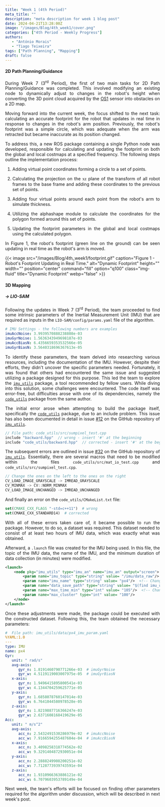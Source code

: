 ```yaml
---
title: "Week 1 (4th Period)"
meta_title: ""
description: "meta description for week 1 blog post"
date: 2024-04-21T13:28:00Z
image: "/images/Blog/4th_week1/cover.png"
categories: ["4th Period - Weekly Progress"]
authors:
   - "António Morais"
   - "Tiago Teixeira"
tags: ["Path Planning", "Mapping"]
draft: false
---
```


#### 2D Path Planning/Guidance

<div style="text-align: justify;">

<!-- During Week 7 (3<sup>rd</sup> Period), we completed the first of our two main tasks for 2D Path Planning/Guidance. This involved modifying an existing node to dynamically adjust to changes in the robot's height when converting the 3D point cloud acquired by the Ouster sensor into obstacles on a 2D map.

Moving forward into this week, we transitioned to our next task, which involves calculating an accurate footprint for the robot that updates in real time in response to changes in the robot's arm position. Previously, the robot's footprint was a simple circle, which was adequate enough when the arm was retracted but became inaccurate as its position changed.

To address this, we developed a new ROS package containing a single Python node responsible for calculating and updating the footprint on both the global and local costmaps at a specified frequency. Here's an overview of the steps involved in successfully implementing this:

1. Adding virtual point coordinates forming a circle to a set of points.
2. Calculating the projection on the xz plane of the transform of all robot's frames to the base frame and adding these coordinates to the previous set of points.
3. Adding four virtual points around each point from the robot's arm to simulate thickness.
4. Utilizing the alphashape module to calculate the coordinates for the polygon formed around this set of points.
5. Updating the footprint parameters in the global and local costmaps using the calculated polygon.

In Figure 1 we can see that the robot's footprint (green line on the ground) updates in real time when we move the robot's arm around. -->
During Week 7 (3<sup>rd</sup> Period), the first of two main tasks for 2D Path Planning/Guidance was completed. This involved modifying an existing node to dynamically adjust to changes in the robot's height when converting the 3D point cloud acquired by the [OS1](https://ouster.com/products/hardware/os1-lidar-sensor) sensor into obstacles on a 2D map.

Moving forward into the current week, the focus shifted to the next task: calculating an accurate footprint for the robot that updates in real time in response to changes in the robot's arm position. Previously, the robot's footprint was a simple circle, which was adequate when the arm was retracted but became inaccurate as its position changed.

To address this, a new ROS package containing a single Python node was developed, responsible for calculating and updating the footprint on both the global and local costmaps at a specified frequency. The following steps outline the implementation process:

1. Adding virtual point coordinates forming a circle to a set of points.

2. Calculating the projection on the <span style="font-family: 'Times New Roman', Times, serif;">xz</span> plane of the transform of all robot frames to the base frame and adding these coordinates to the previous set of points.

3. Adding four virtual points around each point from the robot's arm to simulate thickness.

4. Utilizing the alphashape module to calculate the coordinates for the polygon formed around this set of points.

5. Updating the footprint parameters in the global and local costmaps using the calculated polygon.

In Figure 1, the robot's footprint (green line on the ground) can be seen updating in real time as the robot's arm is moved.
</div>

<div class="image-container">
    {{< image 
        src="/images/Blog/4th_week1/footprint.gif" 
        caption="Figure 1 - Robot's Footprint Updating in Real Time." 
        alt="Dynamic Footprint" 
        height="" 
        width="" 
        position="center" 
        command="fill" 
        option="q100" 
        class="img-fluid" 
        title="Dynamic Footprint"  
        webp="false" 
    >}}
</div>

#### 3D Mapping

##### → LIO-SAM

<div style="text-align: justify;">

<!-- Following Week 7's updates the team proceeded to find some intrinsic parameters of the inertial measurement unit (IMU) that are required to be of input in the `LIO-SAM/config/params.yaml` file of the algorithm: -->
Following the updates in Week 7 (3<sup>rd</sup> Period), the team proceeded to find some intrinsic parameters of the Inertial Measurement Unit (IMU) that are required as inputs in the `LIO-SAM/config/params.yaml` file of the algorithm.
</div>

```yaml
# IMU Settings - the following numbers are examples
imuAccNoise: 3.9939570888238808e-03   
imuGyrNoise: 1.5636343949698187e-03
imuAccBiasN: 6.4356659353532566e-05
imuGyrBiasN: 3.5640318696367613e-05
```

<div style="text-align: justify;">

<!-- To find these parameters the team made research about these, such as searching through the documentation of the IMU but did not find such parameters or anything similar. Thankfully there were other people that came across this problem and suggested a package to find these parameters. The team then dove into the so called [`imu_utils`](https://github.com/gaowenliang/imu_utils) package but had some setbacks with errors of the code itself but not of this particular package but of a dependencie of it, another package called [`code_utils`](https://github.com/gaowenliang/code_utils) from the same author of the other one. -->
To identify these parameters, the team delved into researching various resources, including the documentation of the IMU. However, despite their efforts, they didn't uncover the specific parameters needed. Fortunately, it was found that others had encountered the same issue and suggested utilizing a package designed for this purpose. This led the team to explore the [`imu_utils`](https://github.com/gaowenliang/imu_utils) package, a tool recommended by fellow users. While diving into this solution, some challenges were encountered. The code itself was error-free, but difficulties arose with one of its dependencies, namely the [`code_utils`](https://github.com/gaowenliang/code_utils) package from the same author.

<!-- The first error came from trying to build the package itself ([`code_utils`](https://github.com/gaowenliang/code_utils)) about an include problem (this is also documented in issue [#12](https://github.com/gaowenliang/imu_utils/issues/12)): -->
The initial error arose when attempting to build the package itself, specifically the [`code_utils`](https://github.com/gaowenliang/code_utils) package, due to an include problem. This issue has also been documented in detail in issue [#12](https://github.com/gaowenliang/imu_utils/issues/12) on the GitHub repository of [`imu_utils`](https://github.com/gaowenliang/imu_utils).
</div>

```cpp
// File path: code_utils/src/sumpixel_test.cpp
include "backward.hpp"  // wrong - insert '#' at the beginning
include "code_utils/backward.hpp"  // corrected - insert '#' at the beginning
```

<div style="text-align: justify;">

<!-- The next errors are documented in issue [#32](https://github.com/gaowenliang/imu_utils/issues/32). Basicaly there are a bunh of MACROS that need to be changed in the files `code_utils/src/mat_io_test.cpp` and `code_utils/src/sumpixel_test.cpp`: -->
The subsequent errors are outlined in issue [#32](https://github.com/gaowenliang/imu_utils/issues/32) on the GitHub repository of [`imu_utils`](https://github.com/gaowenliang/imu_utils). Essentially, there are several macros that need to be modified within the files `code_utils/src/mat_io_test.cpp` and `code_utils/src/sumpixel_test.cpp`.
</div>

```cpp
// Change the ones on the left to the ones on the right
CV_LOAD_IMAGE_GRAYSCALE -> IMREAD_GRAYSCALE
CV_MINMAX -> CV::NORM_MINMAX
CV_LOAD_IMAGE_UNCHANGED -> IMREAD_UNCHANGED
```

And finally an error on the `code_utils/CMakeList.txt` file:

```cmake
set(CMAKE_CXX_FLAGS "-std=c++11")  # wrong
set(CMAKE_CXX_STANDARD14)  # corrected
```

<div style="text-align: justify;">

<!-- With all of these errors taken care of it was now possible to run the package but to do so a dataset was required. This dataset consisted of at least two hours of duration of IMU data which was exactly what was done. -->
With all of these errors taken care of, it became possible to run the package. However, to do so, a dataset was required. This dataset needed to consist of at least two hours of IMU data, which was exactly what was obtained.

<!-- After this it was created a `.launch` file for the IMU being used in which the topic of the IMU data, the name of the IMU and the minimum duration of data collection (in minutes) were changed: -->
Afterward, a `.launch` file was created for the IMU being used. In this file, the topic of the IMU data, the name of the IMU, and the minimum duration of data collection (in minutes) were modified.
</div>

```xml
<launch>
    <node pkg="imu_utils" type="imu_an" name="imu_an" output="screen">
        <param name="imu_topic" type="string" value= "/imu/data_raw"/>  <!-- Changed IMU topic name -->
        <param name="imu_name" type="string" value= "px4"/>  <!-- Changed IMU name -->
        <param name="data_save_path" type="string" value= "$(find imu_utils)/data/"/>
        <param name="max_time_min" type="int" value= "105"/>  <!-- Changed minimum time (in minutes) for collection of data -->
        <param name="max_cluster" type="int" value= "100"/>
    </node>
</launch>
```

<div style="text-align: justify;">

<!-- Once this taken care of one could now run the package for the dataset constructed. After this the team obtained the parameters they needed which were witten: -->
Once these adjustments were made, the package could be executed with the constructed dataset. Following this, the team obtained the necessary parameters:
</div>

```yaml
#  File path: imu_utils/data/px4_imu_param.yaml
%YAML:1.0
---
type: IMU
name: px4
Gyr:
   unit: " rad/s"
   avg-axis:
      gyr_n: 1.8191460790771266e-03  # imuGyrNoise
      gyr_w: 4.5119119003007975e-05  # imuGyrBiasN
   x-axis:
      gyr_n: 1.9496415895800541e-03
      gyr_w: 4.1344704259625771e-05
   y-axis:
      gyr_n: 1.6858078760147014e-03
      gyr_w: 6.7641044580978528e-05
   z-axis:
      gyr_n: 1.8219887716366247e-03
      gyr_w: 2.6371608168419629e-05
Acc:
   unit: " m/s^2"
   avg-axis:
      acc_n: 2.5432491530286979e-02  # imuAccNoise
      acc_w: 7.9166594255487604e-04  # imuAccBiasN
   x-axis:
      acc_n: 3.4098258318774562e-02
      acc_w: 9.3291404872930051e-04
   y-axis:
      acc_n: 2.2888249908200251e-02
      acc_w: 7.7128773939743591e-04
   z-axis:
      acc_n: 1.9310966363886121e-02
      acc_w: 6.7079603953789149e-04
```

<div style="text-align: justify;">

<!-- Next week teams efforts will be towards finding other parameters required for the algorithm in discussion that will be described on next weeks post. -->
Next week, the team's efforts will be focused on finding other parameters required for the algorithm under discussion, which will be described in next week's post.
</div>
